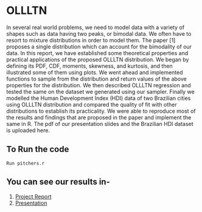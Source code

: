 # OLLLTN
In several real world problems, we need to model data with a variety of shapes such as data having two peaks, or bimodal data. We often have to resort to mixture distributions in order to model them. The paper [1] proposes a single distribution which can account for the bimodality of our data. In this report, we have established some theoretical properties and practical applications of the proposed OLLLTN distribution. We began by defining its PDF, CDF, moments, skewness, and kurtosis, and then illustrated some of them using plots. We went ahead and implemented functions to sample from the distribution and return values of the above properties for the distribution. We then described OLLLTN regression and tested the same on the dataset we generated using our sampler. Finally we modelled the Human Development Index (HDI) data of two Brazilian cities using OLLLTN distribution and compared the quality of fit with other distributions to establish its practicality.
We were able to reproduce most of the results and findings that are proposed in the paper and implement the same in R. The pdf of our presentation slides and the Brazilian HDI dataset is uploaded here.

## To Run the code 
`Run pitchers.r`  

## You can see our results in-
1. [Project Report](https://github.com/Vineet-the-git/OLLLTN/blob/main/pitchers.pdf)  
2. [Presentation](https://github.com/Vineet-the-git/OLLLTN/blob/main/Presentation.pdf)
